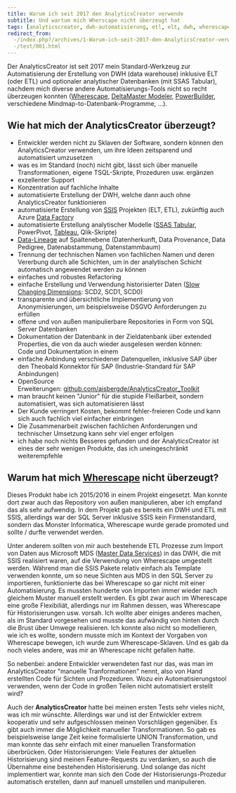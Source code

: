 ```yaml
---
title: Warum ich seit 2017 den AnalyticsCreator verwende
subtitle: Und wartum mich Wherscape nicht überzeugt hat
tags: [analyticscreator, dwh-automatisierung, etl, elt, dwh, wherescape, data-lineage, slow-changing-dimension, scd, ssas-tabular, ssas]
redirect_from:
  -/index.php?/archives/1-Warum-ich-seit-2017-den-AnalyticsCreator-verwende.html
  -/test/001.html
---
```


Der AnalyticsCreator ist seit 2017 mein Standard-Werkzeug zur Automatisierung der Erstellung von DWH (data warehouse) inklusive ELT (oder ETL) und optionaler analytischer Datenbanken (mit SSAS Tabular), nachdem mich diverse andere Automatisierungs-Tools nicht so recht überzeugen konnten ([Wherescape](https://www.wherescape.com/), [DeltaMaster Modeler](https://www.bissantz.de/know-how/crew/deltamaster-modeler-individuelle-datenmodel-lanpassung-nach-deploy/), [PowerBuilder](https://www.appeon.com/products/powerbuilder), verschiedene Mindmap-to-Datenbank-Programme, ...).

## Wie hat mich der AnalyticsCreator überzeugt?

- Entwickler werden nicht zu Sklaven der Software, sondern können den AnalyticsCreator verwenden, um ihre Ideen zeitsparend und automatisiert umzusetzen  
- was es im Standard (noch) nicht gibt, lässt sich über manuelle Transformationen, eigene TSQL-Skripte, Prozeduren usw. ergänzen  
- exzellenter Support  
- Konzentration auf fachliche Inhalte  
- automatisierte Erstellung der DWH, welche dann auch ohne AnalyticsCreator funktionieren  
- automatisierte Erstellung von [SSIS](https://docs.microsoft.com/de-de/sql/integration-services/sql-server-integration-services?view=sql-server-ver15) Projekten (ELT, ETL), zukünftig auch Azure [Data Factory](https://azure.microsoft.com/de-de/services/data-factory/)  
- automatisierte Erstellung analytischer Modelle ([SSAS Tabular](https://docs.microsoft.com/de-de/analysis-services/tabular-models/tabular-models-ssas?view=asallproducts-allversions), PowerPivot, [Tableau](https://www.tableau.com/de-de), Qlik-Skripte)  
- [Data-Lineage](https://de.wikipedia.org/wiki/Data-Lineage) auf Spaltenebene (Datenherkunft, Data Provenance, Data Pedigree, Datenabstammung, Datenstammbaum)  
- Trennung der technischen Namen von fachlichen Namen und deren Vererbung durch alle Schichten, um in der analytischen Schicht automatisch angewendet werden zu können  
- einfaches und robustes Refactoring  
- einfache Erstellung und Verwendung historisierter Daten ([Slow Changing Dimensions](https://de.wikipedia.org/wiki/Slowly_Changing_Dimensions): SCD2, SCD1, SCD0)  
- transparente und übersichtliche Implementierung von Anonymisierungen, um beispielsweise DSGVO Anforderungen zu erfüllen  
- offene und von außen manipulierbare Repositories in Form von SQL Server Datenbanken  
- Dokumentation der Datenbank in der Zieldatenbank über extended Properties, die von da auch wieder ausgelesen werden können:  
  Code und Dokumentation in einem  
- einfache Anbindung verschiedener Datenquellen, inklusive SAP über den Theobald Konnektor für SAP (Industrie-Standard für SAP Anbindungen)  
- OpenSource Erweiterungen: [github.com/aisbergde/AnalyticsCreator_Toolkit](https://github.com/aisbergde/AnalyticsCreator_Toolkit)  
- man braucht keinen "Junior" für die stupide Fleißarbeit, sondern automatisiert, was sich automatisieren lässt  
- Der Kunde verringert Kosten, bekommt fehler-freieren Code und kann sich auch fachlich viel einfacher einbringen  
- Die Zusammenarbeit zwischen fachlichen Anforderungen und technischer Umsetzung kann sehr viel enger erfolgen  
- ich habe noch nichts Besseres gefunden und der AnalyticsCreator ist eines der sehr wenigen Produkte, das ich uneingeschränkt weiterempfehle  

## Warum hat mich [Wherescape](https://www.wherescape.com/) nicht überzeugt?

Dieses Produkt habe ich 2015/2016 in einem Projekt eingesetzt. Man konnte dort zwar auch das Repository von außen manipulieren, aber ich empfand das als sehr aufwendig. In dem Projekt gab es bereits ein DWH und ETL mit SSIS, allerdings war der SQL Server inklusive SSIS kein Firmenstandard, sondern das Monster Informatica, Wherescape wurde gerade promoted und sollte / durfte verwendet werden.  

Unter anderem sollten von mir auch bestehende ETL Prozesse zum Import von Daten aus Microsoft MDS ([Master Data Services](https://docs.microsoft.com/de-de/sql/master-data-services/master-data-services?view=sql-server-2014&viewFallbackFrom=sqlallproducts-allversions "Master Data Services")) in das DWH, die mit SSIS realisiert waren, auf die Verwendung von Wherescape umgestellt werden. Während man die SSIS Pakete relativ einfach als Template verwenden konnte, um so neue Sichten aus MDS in den SQL Server zu importieren, funktionierte das bei Wherescape so gar nicht mit einer Automatisierung. Es mussten hunderte von Importen immer wieder nach gleichem Muster manuell erstellt werden. Es gibt zwar auch im Wherescape eine große Flexibiliät, allerdings nur im Rahmen dessen, was Wherescape für Historisierungen usw. vorsah. Ich wollte aber einiges anderes machen, als im Standard vorgesehen und musste das aufwändig von hinten durch die Brust über Umwege realisieren. Ich konnte also nicht so modellieren, wie ich es wollte, sondern musste mich im Kontext der Vorgaben von Wherescape bewegen, ich wurde zum Wherescape-Sklaven. Und es gab da noch vieles andere, was mir an Wherescape nicht gefallen hatte.  

So nebenbei: andere Entwickler verwendeten fast nur das, was man im AnalyticsCreator "manuelle Tranformationen" nennt, also von Hand erstellten Code für Sichten und Prozeduren. Wozu ein Automatisierungstool verwenden, wenn der Code in großen Teilen nicht automatisiert erstellt wird?  

Auch der **AnalyticsCreator** hatte bei meinen ersten Tests sehr vieles nicht, was ich mir wünschte. Allerdings war und ist der Entwickler extrem kooperativ und sehr aufgeschlossen meinen Vorschlägen gegenüber. Es gibt auch immer die Möglichkeit manueller Transformationen. So gab es beispielsweise lange Zeit keine formalisierte UNION Transformation, und man konnte das sehr einfach mit einer manuellen Transformation überbrücken. Oder Historisierungen: Viele Features der aktuellen Historisierung sind meinen Feature-Requests zu verdanken, so auch die Übernahme eine bestehenden Historisierung. Und solange das nicht implementiert war, konnte man sich den Code der Historisierungs-Prozedur automatisch erstellen, dann auf manuell umstellen und manipulieren.
